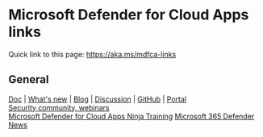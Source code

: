 # Microsoft Defender for Cloud Apps links

Quick link to this page: https://aka.ms/mdfca-links

## General
[Doc](https://docs.microsoft.com/en-us/defender-cloud-apps/) | [What's new](https://docs.microsoft.com/en-us/defender-cloud-apps/release-notes) | [Blog](https://techcommunity.microsoft.com/t5/microsoft-365-defender-blog/bg-p/MicrosoftThreatProtectionBlog/) | [Discussion](https://techcommunity.microsoft.com/t5/microsoft-defender-for-cloud/bd-p/MicrosoftDefenderCloudApps/) | [GitHub](https://github.com/microsoft/Microsoft-Cloud-App-Security/)  | [Portal](https://portal.cloudappsecurity.com/)   
[Security community, webinars](http://aka.ms/securitycommunity)   
[Microsoft Defender for Cloud Apps Ninja Training](https://aka.ms/mcasninja)
[Microsoft 365 Defender News](https://aka.ms/DefenderNews)


